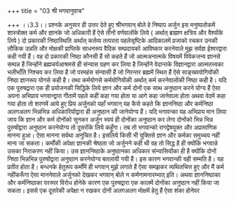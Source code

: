 +++
title = "03 श्री भगवानुवाच"

+++
।।3.3।। प्रश्नके अनुसार ही उत्तर देते हुए श्रीभगवान् बोले हे निष्पाप
अर्जुन इस मनुष्यलोकमें शास्त्रोक्त कर्म और ज्ञानके जो अधिकारी हैं ऐसे
तीनों वर्णवालोंके लिये ( अर्थात् ब्राह्मण क्षत्रिय और वैश्योंके लिये )
दो प्रकारकी निष्ठास्थिति अर्थात् कर्तव्य तत्परता पहलेसृष्टिके आदिकालमें
प्रजाको रचकर उनकी लौकिक उन्नति और मोक्षकी प्राप्तिके साधनरूप वैदिक
सम्प्रदायको आविष्कार करनेवाले मुझ सर्वज्ञ ईश्वरद्वारा कही गयी हैं। वह दो
प्रकारकी निष्ठा कौनसी हैं सो कहते हैं जो आत्मअनात्मके विषयमें विवेकजन्य
ज्ञानसे सम्पन्न हैं जिन्होंने ब्रह्मचर्यआश्रमसे ही संन्यास ग्रहण कर लिया
है जिन्होंने वेदान्तके विज्ञानद्वारा आत्मतत्त्वका भलीभाँति निश्चय कर
लिया है जो परमहंस संन्यासी हैं जो निरन्तर ब्रह्ममें स्थित हैं ऐसे
साङ्ख्ययोगियोंकी निष्ठा ज्ञानरूप योगसे कही है। तथा कर्मयोगसे
कर्मयोगियोंकी अर्थात् कर्म करनेवालोंकी निष्ठा कही है। यदि एक पुरुषद्वारा
एक ही प्रयोजनकी सिद्धिके लिये ज्ञान और कर्म दोनों एक साथ अनुष्ठान करने
योग्य हैं ऐसा अपना अभिप्राय भगवान्द्वारा गीतामें पहले कहीं कहा गया होता
या आगे कहा जानेवाला होता अथवा वेदमें कहा गया होता तो शरणमें आये हुए
प्रिय अर्जुनको यहाँ भगवान् यह कैसे कहते कि ज्ञाननिष्ठा और कर्मनिष्ठा
अलगअलग भिन्नभिन्न अधिकारियोंद्वारा ही अनुष्ठान की जानेयोग्य हैं। यदि
भगावन्का यह अभिप्राय मान लिया जाय कि ज्ञान और कर्म दोनोंको सुनकर अर्जुन
स्वयं ही दोनोंका अनुष्ठान कर लेगा दोनोंको भिन्न भिन्न पुरुषोंद्वारा
अनुष्ठान करनेयोग्य तो दूसरोंके लिये कहूँगा। तब तो भगवान्को रागद्वेषयुक्त
और अप्रामाणिक मानना हुआ। ऐसा मानना सर्वथा अनुचित है। इसलिये किसी भी
युक्तिसे ज्ञान और कर्मका समुच्चय नहीं माना जा सकता। कर्मोंकी अपेक्षा
ज्ञानकी श्रेष्ठता जो अर्जुनने कही थी वह तो सिद्ध है ही क्योंकि भगवान्ने
उसका निराकरण नहीं किया। उस ज्ञाननिष्ठाके अनुष्ठानका अधिकार संन्यासियोंका
ही है क्योंकि दोनों निष्ठा भिन्नभिन्न पुरुषोंद्वारा अनुष्ठान करनेयोग्य
बतलायी गयी हैं। इस कारण भगवान्की यही सम्मति है। यह प्रतीत होता है।
बन्धनके हेतुरूप कर्मोंमें ही भगवान् मुझे लगाते हैं ऐसा समझकर व्यथितचित्त
हुए और मैं कर्म नहींकरूँगा ऐसा माननेवाले अर्जुनको देखकर भगवान् बोले न
कर्मणामनारम्भात् इति। अथवा ज्ञाननिष्ठाका और कर्मनिष्ठाका परस्पर विरोध
होनेके कारण एक पुरुषद्वारा एक कालमें दोनोंका अनुष्ठान नहीं किया जा सकता।
इससे एक दूसरेकी अपेक्षा न रखकर दोनों अलगअलग मोक्षमें हेतु हैं ऐसा शंका
होनेपर
